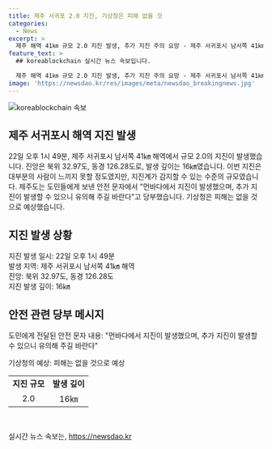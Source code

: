 ```yaml
---
title: 제주 서귀포 2.0 지진, 기상청은 피해 없을 것
categories:
  - News
excerpt: >
  제주 해역 41㎞ 규모 2.0 지진 발생, 추가 지진 주의 요망 - 제주 서귀포시 남서쪽 41㎞ 해역에서 22일 오후 1시 49분에 규모 2.0의 지진이 발생했다. 지진은 북위 32.97도, 동경 126.28도 지점에서 16㎞ 깊이에서 발생했으며, 대부분 느끼지 못했지만 안전 문자를 통해 추가 지진 주의를 당부했다. 예상피해는 없을 것으로 전망된다.
feature_text: >
  ## koreablockchain 실시간 뉴스 속보입니다.

  제주 해역 41㎞ 규모 2.0 지진 발생, 추가 지진 주의 요망 - 제주 서귀포시 남서쪽 41㎞ 해역에서 22일 오후 1시 49분에 규모 2.0의 지진이 발생했다. 지진은 북위 32.97도, 동경 126.28도 지점에서 16㎞ 깊이에서 발생했으며, 대부분 느끼지 못했지만 안전 문자를 통해 추가 지진 주의를 당부했다. 예상피해는 없을 것으로 전망된다.
image: 'https://newsdao.kr/res/images/meta/newsdao_breakingnews.jpg'
---
```


<p><img src="https://newsdao.kr/res/images/meta/newsdao_breakingnews.jpg" alt="koreablockchain 속보" /></p>

<h2 data-ke-size="size26">제주 서귀포시 해역 지진 발생</h2>

<p data-ke-size="size16">22일 오후 1시 49분, 제주 서귀포시 남서쪽 41㎞ 해역에서 규모 2.0의 지진이 발생했습니다. 진앙은 북위 32.97도, 동경 126.28도로, 발생 깊이는 16㎞였습니다. 이번 지진은 대부분의 사람이 느끼지 못할 정도였지만, 지진계가 감지할 수 있는 수준의 규모였습니다. 제주도는 도민들에게 보낸 안전 문자에서 "먼바다에서 지진이 발생했으며, 추가 지진이 발생할 수 있으니 유의해 주길 바란다"고 당부했습니다. 기상청은 피해는 없을 것으로 예상했습니다.</p>

<h2 data-ke-size="size26">지진 발생 상황</h2>

<p data-ke-size="size16">지진 발생 일시: 22일 오후 1시 49분<br>
발생 지역: 제주 서귀포시 남서쪽 41㎞ 해역<br>
진앙: 북위 32.97도, 동경 126.28도<br>
지진 발생 깊이: 16㎞</p>

<h2 data-ke-size="size26">안전 관련 당부 메시지</h2>

<p data-ke-size="size16">도민에게 전달된 안전 문자 내용: "먼바다에서 지진이 발생했으며, 추가 지진이 발생할 수 있으니 유의해 주길 바란다"</p>

<p data-ke-size="size16">기상청의 예상: 피해는 없을 것으로 예상</p>

<table>
<tbody>
<tr>
<td style="text-align: center; height: 17px;"><b>지진 규모</b></td>
<td style="text-align: center; height: 17px;"><b>발생 깊이</b></td>
</tr>
<tr>
<td style="text-align: center; height: 17px;">2.0</td>
<td style="text-align: center; height: 17px;">16㎞</td>
</tr>
</tbody>
</table>

<p data-ke-size="size16">&nbsp;</p>
실시간 뉴스 속보는, <a href="https://newsdao.kr" rel="dofollow">https://newsdao.kr</a>


